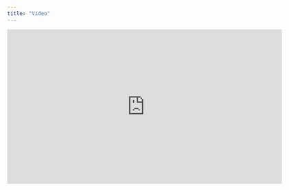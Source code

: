 ```yaml
---
title: "Video"
---
```


<iframe width="640" height="360" src="https://youtu.be/4H8Ds0mjePk" frameborder="0" allowfullscreen></iframe>
